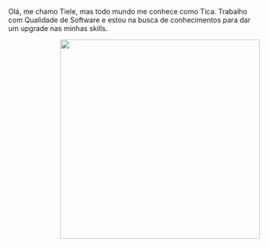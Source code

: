Olá, me chamo Tiele, mas todo mundo me conhece como Tica. 
Trabalho com Qualidade de Software e estou na busca de conhecimentos para dar um upgrade  nas minhas skills. 


<img src="https://raw.githubusercontent.com/MicaelliMedeiros/micaellimedeiros/master/image/computer-illustration.png" min-width="400px" max-width="400px" width="400px" align="right">

